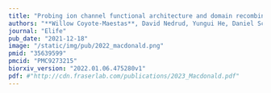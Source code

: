 ```yaml
---
title: "Probing ion channel functional architecture and domain recombination compatibility by massively parallel domain insertion profiling"
authors: "**Willow Coyote-Maestas**, David Nedrud, Yungui He, Daniel Schmidt"
journal: "Elife"
pub_date: "2021-12-18"
image: "/static/img/pub/2022_macdonald.png"
pmid: "35639599"
pmcid: "PMC9273215"
biorxiv_version: "2022.01.06.475280v1"
pdf: #"http://cdn.fraserlab.com/publications/2023_Macdonald.pdf"
---
```

